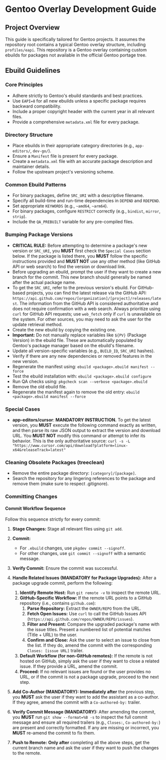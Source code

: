 # Gentoo Overlay Development Guide

## Project Overview
This guide is specifically tailored for Gentoo projects. It assumes the repository root contains a typical Gentoo overlay structure, including `profiles/eapi`.
This repository is a Gentoo overlay containing custom ebuilds for packages not available in the official Gentoo portage tree.

## Ebuild Guidelines

### Core Principles
- Adhere strictly to Gentoo's ebuild standards and best practices.
- Use `EAPI=8` for all new ebuilds unless a specific package requires backward compatibility.
- Include a proper copyright header with the current year in all relevant files.
- Provide a comprehensive `metadata.xml` file for every package.

### Directory Structure
- Place ebuilds in their appropriate category directories (e.g., `app-editors/`, `dev-go/`).
- Ensure a `Manifest` file is present for every package.
- Create a `metadata.xml` file with an accurate package description and maintainer details.
- Follow the upstream project's versioning scheme.

### Common Ebuild Patterns
- For binary packages, define `SRC_URI` with a descriptive filename.
- Specify all build-time and run-time dependencies in `DEPEND` and `RDEPEND`.
- Set appropriate `KEYWORDS` (e.g., `~amd64`, `~arm64`).
- For binary packages, configure `RESTRICT` correctly (e.g., `bindist`, `mirror`, `strip`).
- Include the `QA_PREBUILT` variable for any pre-compiled files.

### Bumping Package Versions
- **CRITICAL RULE:** Before attempting to determine a package's new version or `SRC_URI`, you **MUST** first check the `Special Cases` section below. If the package is listed there, you **MUST** follow the specific instructions provided and **MUST NOT** use any other method (like GitHub API or web search) to find the version or download link.
- Before upgrading an ebuild, prompt the user if they want to create a new branch for the commit. This new branch should generally be named after the actual package name.
- To get the `SRC_URI`, refer to the previous version's ebuild. For GitHub-based projects, you can find the latest release via the GitHub API: `https://api.github.com/repos/[organization]/[project]/releases/latest`. The information from the GitHub API is considered authoritative and does not require confirmation with a web search. Always prioritize using `curl` for GitHub API requests; use `web_fetch` only if `curl` is unavailable on the system. For other sources, you may need to ask the user for the update retrieval method.
- Create the new ebuild by copying the existing one.
- **Important:** Do not manually replace variables like `${PV}` (Package Version) in the ebuild file. These are automatically populated by Gentoo's package manager based on the ebuild's filename.
- Update all version-specific variables (e.g., `BUILD_ID`, `SRC_URI` hashes).
- Verify if there are any new dependencies or removed features in the new version.
- Regenerate the manifest using: `ebuild <package>.ebuild manifest --force`
- Test the ebuild installation with: `ebuild <package>.ebuild configure`
- Run QA checks using: `pkgcheck scan --verbose <package>.ebuild`
- Remove the old ebuild file.
- Regenerate the manifest again to remove the old entry: `ebuild <package>.ebuild manifest --force`

### Special Cases
- **app-editors/cursor**: **MANDATORY INSTRUCTION.** To get the latest version, you **MUST** execute the following command exactly as written, and then parse its raw JSON output to extract the version and download URL. You **MUST NOT** modify this command or attempt to infer its behavior. This is the only authoritative source: `curl -s -L "https://www.cursor.com/api/download?platform=linux-x64&releaseTrack=latest"`

### Cleaning Obsolete Packages (treeclean)
- Remove the entire package directory: `[category]/[package]`.
- Search the repository for any lingering references to the package and remove them (make sure to respect .gitignore).

### Committing Changes



#### Commit Workflow Sequence

Follow this sequence strictly for every commit:

1.  **Stage Changes:** Stage all relevant files using `git add`.
2.  **Commit:**
    *   For `.ebuild` changes, use `pkgdev commit --signoff`.
    *   For other changes, use `git commit --signoff` with a semantic message.
3.  **Verify Commit:** Ensure the commit was successful.
4.  **Handle Related Issues (MANDATORY for Package Upgrades):** After a package upgrade commit, perform the following:

    1. **Identify Remote Host:** Run `git remote -v` to inspect the remote URL.
    2. **GitHub-Specific Workflow:** If the remote URL points to a GitHub repository (i.e., contains `github.com`):
        1. **Parse Repository:** Extract the `OWNER/REPO` from the URL.
        2. **Fetch Open Issues:** Use `curl` to call the GitHub Issues API (`https://api.github.com/repos/OWNER/REPO/issues`).
        3. **Filter and Present:** Compare the upgraded package's name with the issue titles. Present a numbered list of potential matches (Title + URL) to the user.
        4. **Confirm and Close:** Ask the user to select an issue to close from the list. If they do, amend the commit with the corresponding `Closes: [issue URL]` trailer.
    3. **Default Workflow (for non-GitHub remotes):** If the remote is not hosted on GitHub, simply ask the user if they want to close a related issue. If they provide a URL, amend the commit.
    4. **Proceed:** If no relevant issues are found or the user provides no URL, or if the commit is not a package upgrade, proceed to the next step.
5.  **Add Co-Author (MANDATORY):** **Immediately after** the previous step, you **MUST** ask the user if they want to add the assistant as a co-author. If they agree, amend the commit with a `Co-authored-by:` trailer.
6.  **Verify Commit Message (MANDATORY):** After amending the commit, you **MUST** run `git show --format=%B -s` to inspect the full commit message and ensure all required trailers (e.g., `Closes:`, `Co-authored-by:`) are present and correctly formatted. If any are missing or incorrect, you **MUST** re-amend the commit to fix them.
7.  **Push to Remote:** **Only after** completing all the above steps, get the current branch name and ask the user if they want to push the changes to the remote.
